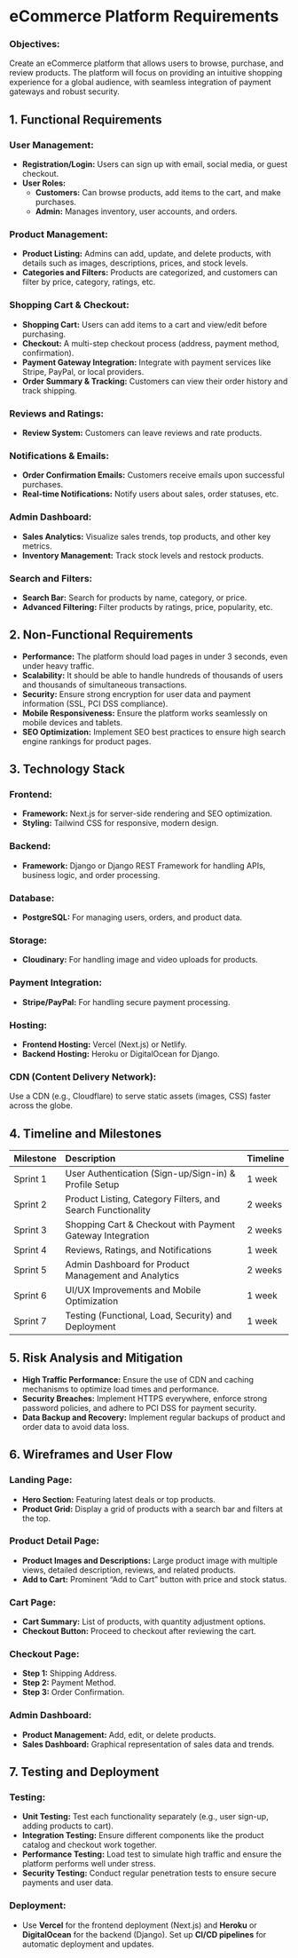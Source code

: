 # eCommerce Platform Requirements

### Objectives:

Create an eCommerce platform that allows users to browse, purchase, and review products. The platform will focus on providing an intuitive shopping experience for a global audience, with seamless integration of payment gateways and robust security.

## 1. Functional Requirements

### User Management:
- **Registration/Login:** Users can sign up with email, social media, or guest checkout.
- **User Roles:**
  - **Customers:** Can browse products, add items to the cart, and make purchases.
  - **Admin:** Manages inventory, user accounts, and orders.
 
### Product Management:
- **Product Listing:** Admins can add, update, and delete products, with details such as images, descriptions, prices, and stock levels.
- **Categories and Filters:** Products are categorized, and customers can filter by price, category, ratings, etc.

### Shopping Cart & Checkout:
- **Shopping Cart:** Users can add items to a cart and view/edit before purchasing.
- **Checkout:** A multi-step checkout process (address, payment method, confirmation).
- **Payment Gateway Integration:** Integrate with payment services like Stripe, PayPal, or local providers.
- **Order Summary & Tracking:** Customers can view their order history and track shipping.

### Reviews and Ratings:
- **Review System:** Customers can leave reviews and rate products.

### Notifications & Emails:
- **Order Confirmation Emails:** Customers receive emails upon successful purchases.
- **Real-time Notifications:** Notify users about sales, order statuses, etc.

### Admin Dashboard:
- **Sales Analytics:** Visualize sales trends, top products, and other key metrics.
- **Inventory Management:** Track stock levels and restock products.

### Search and Filters:
- **Search Bar:** Search for products by name, category, or price.
- **Advanced Filtering:** Filter products by ratings, price, popularity, etc.

## 2. Non-Functional Requirements

- **Performance:** The platform should load pages in under 3 seconds, even under heavy traffic.
- **Scalability:** It should be able to handle hundreds of thousands of users and thousands of simultaneous transactions.
- **Security:** Ensure strong encryption for user data and payment information (SSL, PCI DSS compliance).
- **Mobile Responsiveness:** Ensure the platform works seamlessly on mobile devices and tablets.
- **SEO Optimization:** Implement SEO best practices to ensure high search engine rankings for product pages.

## 3. Technology Stack

### Frontend:
- **Framework:** Next.js for server-side rendering and SEO optimization.
- **Styling:** Tailwind CSS for responsive, modern design.

### Backend:
- **Framework:** Django or Django REST Framework for handling APIs, business logic, and order processing.

### Database:
- **PostgreSQL:** For managing users, orders, and product data.

### Storage:
- **Cloudinary:** For handling image and video uploads for products.

### Payment Integration:
- **Stripe/PayPal:** For handling secure payment processing.

### Hosting:
- **Frontend Hosting:** Vercel (Next.js) or Netlify.
- **Backend Hosting:** Heroku or DigitalOcean for Django.

### CDN (Content Delivery Network):
Use a CDN (e.g., Cloudflare) to serve static assets (images, CSS) faster across the globe.

## 4. Timeline and Milestones

| Milestone    | Description                                                          | Timeline    |
| :----------- | :------------------------------------------------------------------  | :---------- |
| Sprint 1     | User Authentication (Sign-up/Sign-in) & Profile Setup                | 1 week      |
| Sprint 2     | Product Listing, Category Filters, and Search Functionality          | 2 weeks     |
| Sprint 3     | Shopping Cart & Checkout with Payment Gateway Integration            | 2 weeks     |
| Sprint 4     | Reviews, Ratings, and Notifications                                  | 1 week      |
| Sprint 5     | Admin Dashboard for Product Management and Analytics                 | 2 weeks     |
| Sprint 6     | UI/UX Improvements and Mobile Optimization                           | 1 week      |
| Sprint 7     | Testing (Functional, Load, Security) and Deployment                  | 1 week      |


## 5. Risk Analysis and Mitigation

- **High Traffic Performance:** Ensure the use of CDN and caching mechanisms to optimize load times and performance.
- **Security Breaches:** Implement HTTPS everywhere, enforce strong password policies, and adhere to PCI DSS for payment security.
- **Data Backup and Recovery:** Implement regular backups of product and order data to avoid data loss.

## 6. Wireframes and User Flow

### Landing Page:
- **Hero Section:** Featuring latest deals or top products.
- **Product Grid:** Display a grid of products with a search bar and filters at the top.

### Product Detail Page:
- **Product Images and Descriptions:** Large product image with multiple views, detailed description, reviews, and related products.
- **Add to Cart:** Prominent “Add to Cart” button with price and stock status.

### Cart Page:
- **Cart Summary:** List of products, with quantity adjustment options.
- **Checkout Button:** Proceed to checkout after reviewing the cart.

### Checkout Page:
- **Step 1:** Shipping Address.
- **Step 2:** Payment Method.
- **Step 3:** Order Confirmation.

### Admin Dashboard:
- **Product Management:** Add, edit, or delete products.
- **Sales Dashboard:** Graphical representation of sales data and trends.

## 7. Testing and Deployment

### Testing:
 - **Unit Testing:** Test each functionality separately (e.g., user sign-up, adding products to cart).
 - **Integration Testing:** Ensure different components like the product catalog and checkout work together.
 - **Performance Testing:** Load test to simulate high traffic and ensure the platform performs well under stress.
 - **Security Testing:** Conduct regular penetration tests to ensure secure payments and user data.

### Deployment:
- Use **Vercel** for the frontend deployment (Next.js) and **Heroku** or **DigitalOcean** for the backend (Django). Set up **CI/CD pipelines** for automatic deployment and updates.

